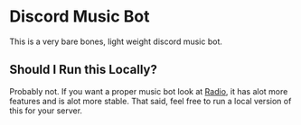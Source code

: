 # Discord Music Bot

This is a very bare bones, light weight discord music bot.

## Should I Run this Locally?

Probably not. If you want a proper music bot look at [Radio](https://github.com/toadless/radio), it has alot more features and is alot more stable. That said, feel free to run a local version of this for your server.
